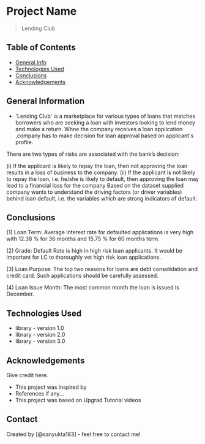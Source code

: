 # Project Name
> Lending Club 


## Table of Contents
* [General Info](#general-information)
* [Technologies Used](#technologies-used)
* [Conclusions](#conclusions)
* [Acknowledgements](#acknowledgements)


## General Information
- 'Lending Club' is a marketplace for various types of loans that matches borrowers who are seeking a loan with investors looking to lend money and make a return. 
Whne the company receives a loan application ,company has to make decision for loan approval based on applicant's profile.

There are two types of risks are associated with the bank’s decision:

(i) If the applicant is likely to repay the loan, then not approving the loan results in a loss of business to the company.
(ii) If the applicant is not likely to repay the loan, i.e. he/she is likely to default, then approving the loan may lead to a financial loss for the company
Based on the dataset supplied company wants to understand the driving factors (or driver variables) behind loan default, i.e. the variables which are strong indicators of default.



## Conclusions
(1) Loan Term: Average Interest rate for defaulted applications is very high with 12.38 % for 36 months and 15.75 % for 60 months term.

(2) Grade: Default Rate is high in high risk loan applicants. It would be important for LC to thoroughly vet high risk loan applications.

(3) Loan Purpose: The top two reasons for loans are debt consolidation and credit card. Such applications should be carefully assessed.

(4) Loan Issue Month: The most common month the loan is issued is December.




## Technologies Used
- library - version 1.0
- library - version 2.0
- library - version 3.0

<!-- As the libraries versions keep on changing, it is recommended to mention the version of library used in this project -->

## Acknowledgements
Give credit here.
- This project was inspired by 
- References if any...
- This project was based on Upgrad Tutorial videos


## Contact
Created by [@sanyukta183] - feel free to contact me!


